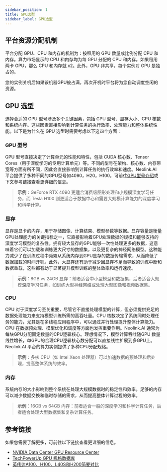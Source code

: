 ```yaml
---
sidebar_position: 1
title: GPU选型
sidebar_label: GPU选型
---
```


## 平台资源分配机制

平台分配 GPU、CPU 和内存的机制为：按租用的 GPU 数量成比例分配 CPU 和内存。算力市场显示的 CPU 和内存均为每 GPU 分配的 CPU 和内存。如果租用两卡 GPU，那么 CPU 和内存就 x2。此外，GPU 非共享，每个实例对 GPU 是独占的。

您的实例关机后如果该机器GPU被占满，再次开机时平台将为您自动调度空闲的资源。

## GPU 选型
选择合适的 GPU 型号涉及多个关键因素，包括 GPU 型号、显存大小、CPU 核数和系统内存。这些因素直接影响到计算任务的执行效率、处理能力和整体系统性能。以下是为什么在 GPU 选型时需要考虑以下这四个方面：
### GPU 型号
GPU 型号直接决定了计算单元的性能和特性，包括 CUDA 核心数、Tensor Cores（用于深度学习的专用计算单元）等。不同的型号在架构、核心数、内存带宽等方面有所不同，因此会直接影响到计算任务的执行效率和速度。Neolink.AI 平台提供了多种不同的GPU型号如4090，H20，H100，可前往[GPU型号介绍](gpuintronduction.md)或下文参考链接查看更详细的信息。
> **示例**：GeForce RTX 4090 更适合消费级图形处理和小规模深度学习任务，而 Tesla H100 则更适合于数据中心和需要大规模计算能力的深度学习和科学计算。

### 显存
显存是显卡的内存，用于存储图像、计算结果、模型参数等数据。显存容量是衡量GPU处理能力的关键指标之一，它直接影响着GPU处理数据的规模和能够支持的深度学习模型的复杂性。拥有较大显存的GPU能够一次性处理更多的数据，这意味着它们可以加载和训练更大尺寸的数据集，以及更复杂的神经网络模型。这种能力减少了在训练过程中频繁从系统内存到GPU显存的数据传输需求，从而降低了数据加载的时间开销。此外，大显存还有助于减少因显存不足而导致的训练中断和数据重载，这些都有助于显著提升模型训练的整体效率和运行速度。
> **示例**：8GB vs 24GB 显存：前者适合中小型模型和数据集，后者适合大规模深度学习任务，如训练大型神经网络或处理大型图像和视频数据集。

### CPU
CPU 对于深度学习至关重要，尽管它不直接处理模型的计算，但必须提供充足的数据处理能力来支持模型训练所需的高吞吐量。CPU 核数决定了系统同时处理任务的能力，尤其是在多线程应用程序中，可以通过并行处理提升整体计算能力。CPU 在数据预处理、模型优化和调度等方面也发挥重要作用。Neolink.AI 通常为每块GPU分配固定数量的CPU逻辑核心。理想情况下，模型计算吞吐随GPU 数量线性增长，单GPU的合理CPU逻辑核心数分配可以直接线性扩展到多GPU上。Neolink.AI 平台的算力实例提供了多种CPU分配规格。
> **示例**：多核 CPU（如 Intel Xeon 处理器）可以加速数据的预处理和后处理，提高整体系统的效率。

### 内存
系统内存的大小影响到整个系统在处理大规模数据时的稳定性和效率。足够的内存可以减少数据交换和临时存储的需求，从而提高整体计算过程的效率。
> **示例**：16GB vs 64GB 内存：前者适合一般的深度学习和科学计算任务，后者适合处理大型数据集和复杂计算任务。

## 参考链接
如果您需要了解更多，可前往以下链接查看更详细的信息。
- [NVIDIA Data Center GPU Resource Center](https://resources.nvidia.com/l/en-us-gpu)
- [TechPowerUp GPU 规格数据库](https://www.techpowerup.com/gpu-specs/)
- [英伟达A100、H100、L40S和H200简要对比](https://zhuanlan.zhihu.com/p/680317363)